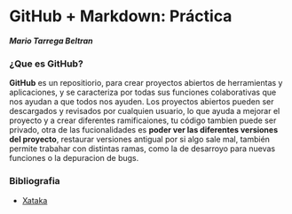 # GitHub + Markdown: Práctica
___Mario Tarrega Beltran___

### ¿Que es GitHub?
  **GitHub** es un repositiorio, para crear proyectos abiertos de herramientas y aplicaciones, y se caracteriza por todas sus funciones colaborativas que nos ayudan a que todos nos ayuden.
	Los proyectos abiertos pueden ser descargados y revisados por cualquien usuario, lo que ayuda a mejorar el proyecto y a crear diferentes ramificaiones, tu código tambien puede ser privado, otra de las fucionalidades es **poder ver las diferentes versiones del proyecto**, restaurar versiones antigual por si algo sale mal, también permite trabahar con distintas ramas, como la de desarroyo para nuevas funciones o la depuracion de bugs.






### Bibliografia
* [Xataka](https://www.xataka.com/basics/que-github-que-que-le-ofrece-a-desarrolladores)
